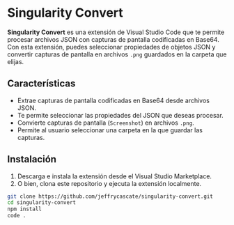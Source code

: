 # Singularity Convert

**Singularity Convert** es una extensión de Visual Studio Code que te permite procesar archivos JSON con capturas de pantalla codificadas en Base64. Con esta extensión, puedes seleccionar propiedades de objetos JSON y convertir capturas de pantalla en archivos `.png` guardados en la carpeta que elijas.

## Características

- Extrae capturas de pantalla codificadas en Base64 desde archivos JSON.
- Te permite seleccionar las propiedades del JSON que deseas procesar.
- Convierte capturas de pantalla (`Screenshot`) en archivos `.png`.
- Permite al usuario seleccionar una carpeta en la que guardar las capturas.

## Instalación

1. Descarga e instala la extensión desde el Visual Studio Marketplace.
2. O bien, clona este repositorio y ejecuta la extensión localmente.

```bash
git clone https://github.com/jeffrycascate/singularity-convert.git
cd singularity-convert
npm install
code .
